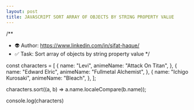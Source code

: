 ```yaml
---
layout: post
title: JAVASCRIPT SORT ARRAY OF OBJECTS BY STRING PROPERTY VALUE
---
```



/**
 * 👽 Author: https://www.linkedin.com/in/sifat-haque/
 * ✅ Task: Sort array of objects by string property value
 */

const characters = [
  {
    name: "Levi",
    animeName: "Attack On Titan",
  },
  {
    name: "Edward Elric",
    animeName: "Fullmetal Alchemist",
  },
  {
    name: "Ichigo Kurosaki",
    animeName: "Bleach",
  },
];

characters.sort((a, b) => a.name.localeCompare(b.name));

console.log(characters)

